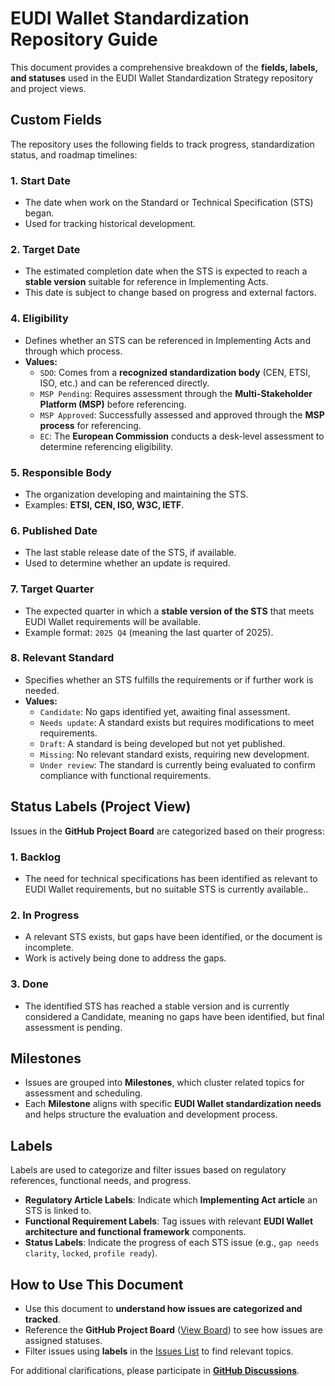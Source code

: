 # EUDI Wallet Standardization Repository Guide

This document provides a comprehensive breakdown of the **fields, labels, and statuses** used in the EUDI Wallet Standardization Strategy repository and project views.

## **Custom Fields**
The repository uses the following fields to track progress, standardization status, and roadmap timelines:

### **1. Start Date**
- The date when work on the Standard or Technical Specification (STS) began.
- Used for tracking historical development.

### **2. Target Date**
- The estimated completion date when the STS is expected to reach a **stable version** suitable for reference in Implementing Acts.
- This date is subject to change based on progress and external factors.

### **4. Eligibility**
- Defines whether an STS can be referenced in Implementing Acts and through which process.
- **Values:**
  - `SDO`: Comes from a **recognized standardization body** (CEN, ETSI, ISO, etc.) and can be referenced directly.
  - `MSP Pending`: Requires assessment through the **Multi-Stakeholder Platform (MSP)** before referencing.
  - `MSP Approved`: Successfully assessed and approved through the **MSP process** for referencing.
  - `EC`: The **European Commission** conducts a desk-level assessment to determine referencing eligibility.

### **5. Responsible Body**
- The organization developing and maintaining the STS.
- Examples: **ETSI, CEN, ISO, W3C, IETF**.

### **6. Published Date**
- The last stable release date of the STS, if available.
- Used to determine whether an update is required.

### **7. Target Quarter**
- The expected quarter in which a **stable version of the STS** that meets EUDI Wallet requirements will be available.
- Example format: `2025 Q4` (meaning the last quarter of 2025).

### **8. Relevant Standard**
- Specifies whether an STS fulfills the requirements or if further work is needed.
- **Values:**
  - `Candidate`: No gaps identified yet, awaiting final assessment.
  - `Needs update`: A standard exists but requires modifications to meet requirements.
  - `Draft`: A standard is being developed but not yet published.
  - `Missing`: No relevant standard exists, requiring new development.
  - `Under review`: The standard is currently being evaluated to confirm compliance with functional requirements.

## **Status Labels (Project View)**
Issues in the **GitHub Project Board** are categorized based on their progress:

### **1. Backlog**
- The need for technical specifications has been identified as relevant to EUDI Wallet requirements, but no suitable STS is currently available..

### **2. In Progress**
- A relevant STS exists, but gaps have been identified, or the document is incomplete.
- Work is actively being done to address the gaps.

### **3. Done**
- The identified STS has reached a stable version and is currently considered a Candidate, meaning no gaps have been identified, but final assessment is pending.

## **Milestones**
- Issues are grouped into **Milestones**, which cluster related topics for assessment and scheduling.  
- Each **Milestone** aligns with specific **EUDI Wallet standardization needs** and helps structure the evaluation and development process.

## **Labels**
Labels are used to categorize and filter issues based on regulatory references, functional needs, and progress.
- **Regulatory Article Labels**: Indicate which **Implementing Act article** an STS is linked to.
- **Functional Requirement Labels**: Tag issues with relevant **EUDI Wallet architecture and functional framework** components.
- **Status Labels**: Indicate the progress of each STS issue (e.g., `gap needs clarity`, `locked`, `profile ready`).

## **How to Use This Document**
- Use this document to **understand how issues are categorized and tracked**.
- Reference the **GitHub Project Board** ([View Board](https://github.com/orgs/eu-digital-identity-wallet/projects/29)) to see how issues are assigned statuses.
- Filter issues using **labels** in the [Issues List](https://github.com/eu-digital-identity-wallet/ec-internal-standards/issues) to find relevant topics.

For additional clarifications, please participate in **[GitHub Discussions](https://github.com/eu-digital-identity-wallet/eudi-doc-standards-and-technical-specifications/discussions)**.
